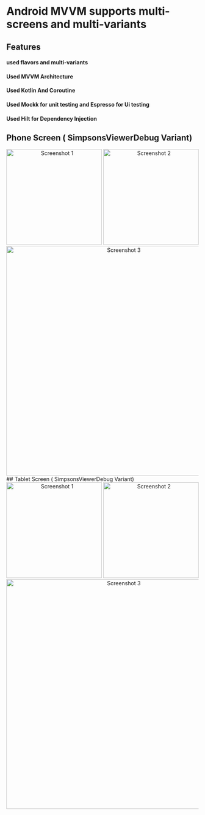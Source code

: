 # Android MVVM supports multi-screens and multi-variants

## Features
#### used flavors and multi-variants
#### Used MVVM Architecture
#### Used Kotlin And Coroutine
#### Used Mockk for unit testing and Espresso for Ui testing
#### Used Hilt for Dependency Injection

## Phone Screen ( SimpsonsViewerDebug Variant)

<div align="center">
  <img src="https://github.com/RajeshBarailiAndroid/repop/assets/132971209/177ce44e-e63a-4a82-b310-26e8d0638086" alt="Screenshot 1" width="250" />
  <img src="https://github.com/RajeshBarailiAndroid/repop/assets/132971209/6ce992da-d5a9-4c6c-ab8e-34889a459126" alt="Screenshot 2" width="250" />
</div>
<div align="center">
  <img src="https://github.com/RajeshBarailiAndroid/repop/assets/132971209/e6b48f30-7c12-4e84-b3fe-e19cb5e1dbf5" alt="Screenshot 3" width="600" />
</div>
## Tablet Screen ( SimpsonsViewerDebug Variant)

<div align="center">
  <img src="https://github.com/RajeshBarailiAndroid/repop/assets/132971209/177ce44e-e63a-4a82-b310-26e8d0638086" alt="Screenshot 1" width="250" />
  <img src="https://github.com/RajeshBarailiAndroid/repop/assets/132971209/6ce992da-d5a9-4c6c-ab8e-34889a459126" alt="Screenshot 2" width="250" />
</div>
<div align="center">
  <img src="https://github.com/RajeshBarailiAndroid/repop/assets/132971209/e6b48f30-7c12-4e84-b3fe-e19cb5e1dbf5" alt="Screenshot 3" width="600" />
</div>


